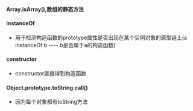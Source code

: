 #### Array.isArray(),数组的静态方法
#### instanceOf
- 用于检测构造函数的prototype属性是否出现在某个实例对象的原型链上(a instanceOf b ---- b是否属于a的构造函数)
#### constructor
- constructor直接得到构造函数
#### Object.prototype.toString.call()
- 因为每个对象都有toString方法